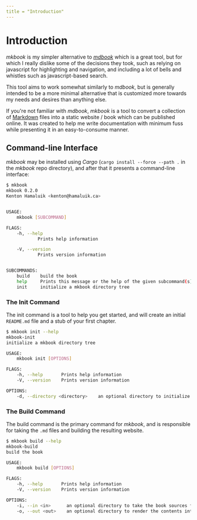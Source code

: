 ```yaml
---
title = "Introduction"
---
```


# Introduction

_mkbook_ is my simpler alternative to [_mdbook_](https://crates.io/crates/mdbook) which is a great tool, but for which I really dislike some of the decisions they took, such as relying on javascript for highlighting and navigation, and including a lot of bells and whistles such as javascript-based search.

This tool aims to work somewhat similarly to _mdbook_, but is generally intended to be a more minimal alternative that is customized more towards my needs and desires than anything else.

If you're not familiar with _mdbook_, _mkbook_ is a tool to convert a collection of [Markdown](https://commonmark.org/) files into a static website / book which can be published online. It was created to help me write documentation with minimum fuss while presenting it in an easy-to-consume manner.

## Command-line Interface

_mkbook_ may be installed using _Cargo_ (`cargo install --force --path .` in the _mkbook_ repo directory), and after that it presents a command-line interface:

```sh
$ mkbook
mkbook 0.2.0
Kenton Hamaluik <kenton@hamaluik.ca>


USAGE:
    mkbook [SUBCOMMAND]

FLAGS:
    -h, --help       
            Prints help information

    -V, --version    
            Prints version information


SUBCOMMANDS:
    build    build the book
    help     Prints this message or the help of the given subcommand(s)
    init     initialize a mkbook directory tree
```

### The Init Command

The init command is a tool to help you get started, and will create an initial `README.md` file and a stub of your first chapter.

```sh
$ mkbook init --help
mkbook-init 
initialize a mkbook directory tree

USAGE:
    mkbook init [OPTIONS]

FLAGS:
    -h, --help       Prints help information
    -V, --version    Prints version information

OPTIONS:
    -d, --directory <directory>    an optional directory to initialize into [default: src]
```

### The Build Command

The build command is the primary command for _mkbook_, and is responsible for taking the `.md` files and building the resulting website.

```sh
$ mkbook build --help
mkbook-build 
build the book

USAGE:
    mkbook build [OPTIONS]

FLAGS:
    -h, --help       Prints help information
    -V, --version    Prints version information

OPTIONS:
    -i, --in <in>      an optional directory to take the book sources from [default: src]
    -o, --out <out>    an optional directory to render the contents into [default: book]
```
